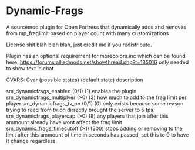 # Dynamic-Frags
A sourcemod plugin for Open Fortress that dynamically adds and removes from mp_fraglimit based on player count with many customizations 

License shit blah blah blah, just credit me if you redistribute.

Plugin has an optional requirement for morecolors.inc which can be found here: https://forums.alliedmods.net/showthread.php?t=185016
only needed to show text in chat


CVARS:
Cvar (possible states) (default state) description

sm_dynamicfrags_enabled (0/1) (1) enables the plugin
sm_dynamicfrags_multiplyer (>0) (3) how much to add to the frag limit per player
sm_dynamicfrags_tv_on (0/1) (0) only exists because some reason trying to read from tv_on dirrectly brought the server to 5 tps.
sm_dynamicfrags_playercap (>0) (8) any players that join after this ammount already have wont affect the frag limit
sm_dynamic_frags_timecutoff (>1) (500) stops adding or removing to the limit after this ammount of time in seconds has passed, set this to 0 to have it change regardless.
